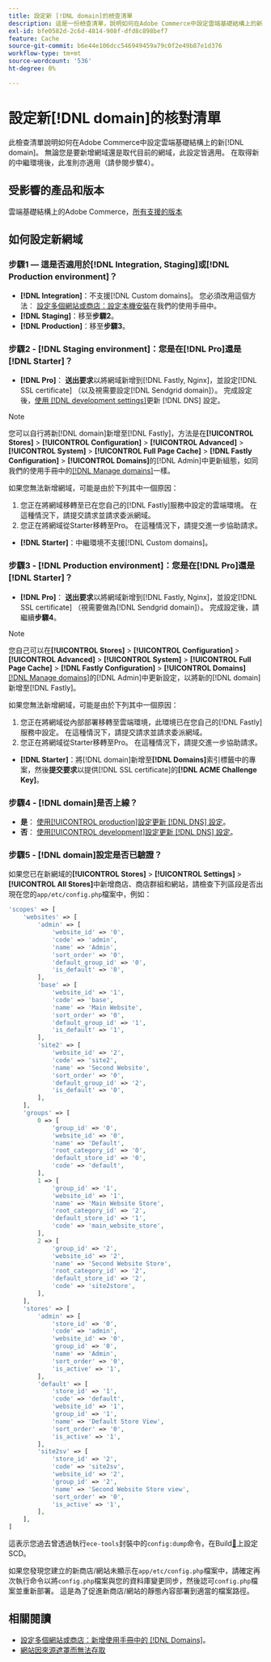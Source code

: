 ```yaml
---
title: 設定新 [!DNL domain]的檢查清單
description: 這是一份檢查清單，說明如何在Adobe Commerce中設定雲端基礎結構上的新 [!DNL domain] 。
exl-id: bfe0582d-2c6d-4814-908f-dfd8c898bef7
feature: Cache
source-git-commit: b6e44e106dcc546949459a79c0f2e49b87e1d376
workflow-type: tm+mt
source-wordcount: '536'
ht-degree: 0%

---
```


# 設定新[!DNL domain]的核對清單

此檢查清單說明如何在Adobe Commerce中設定雲端基礎結構上的新[!DNL domain]。 無論您是要新增網域還是取代目前的網域，此設定皆適用。 在取得新的中繼環境後，此准則亦適用（請參閱步驟4）。

## 受影響的產品和版本

雲端基礎結構上的Adobe Commerce，[所有支援的版本](https://www.adobe.com/content/dam/cc/en/legal/terms/enterprise/pdfs/Adobe-Commerce-Software-Lifecycle-Policy.pdf)

## 如何設定新網域

### 步驟1 — 這是否適用於[!DNL Integration, Staging]或[!DNL Production environment]？

* **[!DNL Integration]**：不支援[!DNL Custom domains]。 您必須改用這個方法： [設定多個網站或商店：設定本機安裝](https://experienceleague.adobe.com/docs/commerce-cloud-service/user-guide/configure-store/multiple-sites.html?lang=zh-Hant#add-new-domains)在我們的使用手冊中。
* **[!DNL Staging]**：移至&#x200B;**步驟2**。
* **[!DNL Production]**：移至&#x200B;**步驟3**。

### 步驟2 - [!DNL Staging environment]：您是在[!DNL Pro]還是[!DNL Starter]？

* **[!DNL Pro]**： **送出要求**&#x200B;以將網域新增到[!DNL Fastly, Nginx]，並設定[!DNL SSL certificate] （以及視需要設定[!DNL Sendgrid domain]）。 完成設定後，[使用 [!DNL development settings]](https://experienceleague.adobe.com/docs/commerce-cloud-service/user-guide/cdn/setup-fastly/fastly-configuration.html?lang=zh-Hant#update-dns-configuration-with-development-settings)更新 [!DNL DNS] 設定。

>[!NOTE]
>
>您可以自行將新[!DNL domain]新增至[!DNL Fastly]，方法是在&#x200B;**[!UICONTROL Stores]** > **[!UICONTROL Configuration]** > **[!UICONTROL Advanced]** > **[!UICONTROL System]** > **[!UICONTROL Full Page Cache]** > **[!DNL Fastly Configuration]** > **[!UICONTROL Domains]**&#x200B;的[!DNL Admin]中更新組態，如同我們的使用手冊中的[[!DNL Manage domains]](https://experienceleague.adobe.com/docs/commerce-cloud-service/user-guide/cdn/setup-fastly/fastly-custom-cache-configuration.html?lang=zh-Hant#manage-domains)一樣。
>
>如果您無法新增網域，可能是由於下列其中一個原因：
>
>1. 您正在將網域移轉至已在您自己的[!DNL Fastly]服務中設定的雲端環境。 在這種情況下，請提交請求並請求委派網域。
>1. 您正在將網域從Starter移轉至Pro。 在這種情況下，請提交進一步協助請求。

* **[!DNL Starter]**：中繼環境不支援[!DNL Custom domains]。

### 步驟3 - [!DNL Production environment]：您是在[!DNL Pro]還是[!DNL Starter]？

* **[!DNL Pro]**： **送出要求**&#x200B;以將網域新增到[!DNL Fastly, Nginx]，並設定[!DNL SSL certificate] （視需要做為[!DNL Sendgrid domain]）。 完成設定後，請繼續&#x200B;**步驟4**。

>[!NOTE]
>
>您自己可以在&#x200B;**[!UICONTROL Stores]** > **[!UICONTROL Configuration]** > **[!UICONTROL Advanced]** > **[!UICONTROL System]** > **[!UICONTROL Full Page Cache]** > **[!DNL Fastly Configuration]** > **[!UICONTROL Domains]** [[!DNL Manage domains]](https://experienceleague.adobe.com/docs/commerce-cloud-service/user-guide/cdn/setup-fastly/fastly-custom-cache-configuration.html?lang=zh-Hant#manage-domains)的[!DNL Admin]中更新設定，以將新的[!DNL domain]新增至[!DNL Fastly]。
>
>
>如果您無法新增網域，可能是由於下列其中一個原因：
>
>1. 您正在將網域從內部部署移轉至雲端環境，此環境已在您自己的[!DNL Fastly]服務中設定。 在這種情況下，請提交請求並請求委派網域。
>1. 您正在將網域從Starter移轉至Pro。 在這種情況下，請提交進一步協助請求。

* **[!DNL Starter]**：將[!DNL domain]新增至&#x200B;**[!DNL Domains]**&#x200B;索引標籤中的專案，然後&#x200B;**提交要求**&#x200B;以提供[!DNL SSL certificate]的&#x200B;**[!DNL ACME Challenge Key]**。

### 步驟4 - [!DNL domain]是否上線？

* **是**： [使用[!UICONTROL production]設定更新 [!DNL DNS] 設定](https://experienceleague.adobe.com/docs/commerce-cloud-service/user-guide/launch/checklist.html?lang=zh-Hant#update-dns-configuration-with-production-settings)。
* **否**： [使用[!UICONTROL development]設定更新 [!DNL DNS] 設定](https://experienceleague.adobe.com/docs/commerce-cloud-service/user-guide/cdn/setup-fastly/fastly-configuration.html?lang=zh-Hant#update-dns-configuration-with-development-settings)。

### 步驟5 - [!DNL domain]設定是否已驗證？

如果您已在新網域的&#x200B;**[!UICONTROL Stores]** > **[!UICONTROL Settings]** > **[!UICONTROL All Stores]**&#x200B;中新增商店、商店群組和網站，請檢查下列區段是否出現在您的`app/etc/config.php`檔案中，例如：

```php
'scopes' => [
    'websites' => [
        'admin' => [
            'website_id' => '0',
            'code' => 'admin',
            'name' => 'Admin',
            'sort_order' => '0',
            'default_group_id' => '0',
            'is_default' => '0',
        ],
        'base' => [
            'website_id' => '1',
            'code' => 'base',
            'name' => 'Main Website',
            'sort_order' => '0',
            'default_group_id' => '1',
            'is_default' => '1',
        ],
        'site2' => [
            'website_id' => '2',
            'code' => 'site2',
            'name' => 'Second Website',
            'sort_order' => '0',
            'default_group_id' => '2',
            'is_default' => '0',
        ],
    ],
    'groups' => [
        0 => [
            'group_id' => '0',
            'website_id' => '0',
            'name' => 'Default',
            'root_category_id' => '0',
            'default_store_id' => '0',
            'code' => 'default',
        ],
        1 => [
            'group_id' => '1',
            'website_id' => '1',
            'name' => 'Main Website Store',
            'root_category_id' => '2',
            'default_store_id' => '1',
            'code' => 'main_website_store',
        ],
        2 => [
            'group_id' => '2',
            'website_id' => '2',
            'name' => 'Second Website Store',
            'root_category_id' => '2',
            'default_store_id' => '2',
            'code' => 'site2store',
        ],
    ],
    'stores' => [
        'admin' => [
            'store_id' => '0',
            'code' => 'admin',
            'website_id' => '0',
            'group_id' => '0',
            'name' => 'Admin',
            'sort_order' => '0',
            'is_active' => '1',
        ],
        'default' => [
            'store_id' => '1',
            'code' => 'default',
            'website_id' => '1',
            'group_id' => '1',
            'name' => 'Default Store View',
            'sort_order' => '0',
            'is_active' => '1',
        ],
        'site2sv' => [
            'store_id' => '2',
            'code' => 'site2sv',
            'website_id' => '2',
            'group_id' => '2',
            'name' => 'Second Website Store view',
            'sort_order' => '0',
            'is_active' => '1',
        ],
    ],
]
```

這表示您過去曾透過執行`ece-tools`封裝中的`config:dump`命令，在Build[&#128279;](https://experienceleague.adobe.com/zh-hant/docs/commerce-on-cloud/user-guide/develop/deploy/static-content#setting-the-scd-on-build)上設定SCD。

如果您發現您建立的新商店/網站未顯示在`app/etc/config.php`檔案中，請確定再次執行命令以將`config.php`檔案與您的資料庫變更同步，然後認可`config.php`檔案並重新部署。 這是為了促進新商店/網站的靜態內容部署到適當的檔案路徑。

## 相關閱讀

* [設定多個網站或商店：新增使用手冊中的 [!DNL Domains]](https://experienceleague.adobe.com/docs/commerce-cloud-service/user-guide/configure-store/multiple-sites.html?lang=zh-Hant#add-new-domains)。
* [網站因來源遮罩而無法存取](https://experienceleague.adobe.com/en/docs/experience-cloud-kcs/kbarticles/ka-26856)

